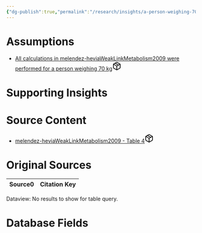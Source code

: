 ```yaml
---
{"dg-publish":true,"permalink":"/research/insights/a-person-weighing-70-kg-needs-as-much-as-13-g-glycine-per-day-from-their-diet/"}
---
```


# Assumptions
<div><ul class="dataview list-view-ul"><li><span><a data-tooltip-position="top" aria-label="Research/Assumptions/All calculations in melendez-heviaWeakLinkMetabolism2009 were performed for a person weighing 70 kg.md" data-href="Research/Assumptions/All calculations in melendez-heviaWeakLinkMetabolism2009 were performed for a person weighing 70 kg.md" href="Research/Assumptions/All calculations in melendez-heviaWeakLinkMetabolism2009 were performed for a person weighing 70 kg.md" class="internal-link" target="_blank" rel="noopener" fileclass-name="Research Links">All calculations in melendez-heviaWeakLinkMetabolism2009 were performed for a person weighing 70 kg</a><a class="metadata-menu fileclass-icon"><svg xmlns="http://www.w3.org/2000/svg" width="24" height="24" viewBox="0 0 24 24" fill="none" stroke="currentColor" stroke-width="2" stroke-linecap="round" stroke-linejoin="round" class="svg-icon lucide-package"><path d="m7.5 4.27 9 5.15"></path><path d="M21 8a2 2 0 0 0-1-1.73l-7-4a2 2 0 0 0-2 0l-7 4A2 2 0 0 0 3 8v8a2 2 0 0 0 1 1.73l7 4a2 2 0 0 0 2 0l7-4A2 2 0 0 0 21 16Z"></path><path d="m3.3 7 8.7 5 8.7-5"></path><path d="M12 22V12"></path></svg></a></span></li></ul></div>

# Supporting Insights
<div><ul class="dataview list-view-ul"></ul></div>

# Source Content
<div><ul class="dataview list-view-ul"><li><span><a data-tooltip-position="top" aria-label="Research/Source Content/melendez-heviaWeakLinkMetabolism2009 - Table 4.md" data-href="Research/Source Content/melendez-heviaWeakLinkMetabolism2009 - Table 4.md" href="Research/Source Content/melendez-heviaWeakLinkMetabolism2009 - Table 4.md" class="internal-link" target="_blank" rel="noopener" fileclass-name="Research Links">melendez-heviaWeakLinkMetabolism2009 - Table 4</a><a class="metadata-menu fileclass-icon"><svg xmlns="http://www.w3.org/2000/svg" width="24" height="24" viewBox="0 0 24 24" fill="none" stroke="currentColor" stroke-width="2" stroke-linecap="round" stroke-linejoin="round" class="svg-icon lucide-package"><path d="m7.5 4.27 9 5.15"></path><path d="M21 8a2 2 0 0 0-1-1.73l-7-4a2 2 0 0 0-2 0l-7 4A2 2 0 0 0 3 8v8a2 2 0 0 0 1 1.73l7 4a2 2 0 0 0 2 0l7-4A2 2 0 0 0 21 16Z"></path><path d="m3.3 7 8.7 5 8.7-5"></path><path d="M12 22V12"></path></svg></a></span></li></ul></div>

# Original Sources
<div><table class="dataview table-view-table"><thead class="table-view-thead"><tr class="table-view-tr-header"><th class="table-view-th"><span>Source</span><span class="dataview small-text">0</span></th><th class="table-view-th"><span>Citation Key</span></th></tr></thead><tbody class="table-view-tbody"></tbody></table><div class="dataview dataview-error-box"><p class="dataview dataview-error-message">Dataview: No results to show for table query.</p></div></div>

# Database Fields